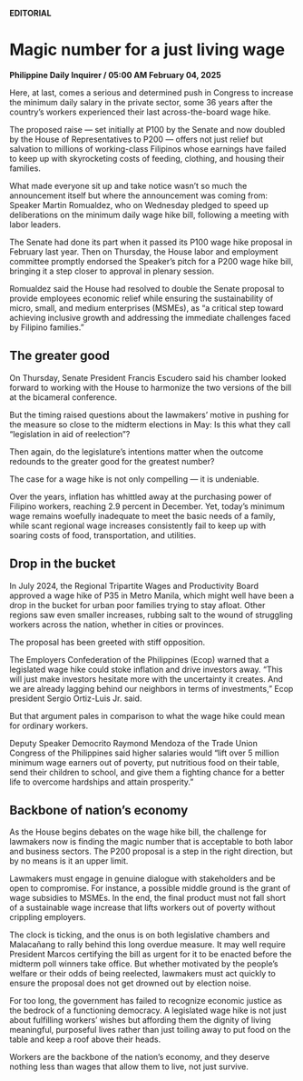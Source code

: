 **EDITORIAL**

# Magic number for a just living wage

****Philippine Daily Inquirer / 05:00 AM February 04, 2025****







Here, at last, comes a serious and determined push in Congress to increase the minimum daily salary in the private sector, some 36 years after the country’s workers experienced their last across-the-board wage hike.

The proposed raise — set initially at P100 by the Senate and now doubled by the House of Representatives to P200 — offers not just relief but salvation to millions of working-class Filipinos whose earnings have failed to keep up with skyrocketing costs of feeding, clothing, and housing their families.

What made everyone sit up and take notice wasn’t so much the announcement itself but where the announcement was coming from: Speaker Martin Romualdez, who on Wednesday pledged to speed up deliberations on the minimum daily wage hike bill, following a meeting with labor leaders.

The Senate had done its part when it passed its P100 wage hike proposal in February last year. Then on Thursday, the House labor and employment committee promptly endorsed the Speaker’s pitch for a P200 wage hike bill, bringing it a step closer to approval in plenary session.

Romualdez said the House had resolved to double the Senate proposal to provide employees economic relief while ensuring the sustainability of micro, small, and medium enterprises (MSMEs), as “a critical step toward achieving inclusive growth and addressing the immediate challenges faced by Filipino families.”

## The greater good

On Thursday, Senate President Francis Escudero said his chamber looked forward to working with the House to harmonize the two versions of the bill at the bicameral conference.

But the timing raised questions about the lawmakers’ motive in pushing for the measure so close to the midterm elections in May: Is this what they call “legislation in aid of reelection”?

Then again, do the legislature’s intentions matter when the outcome redounds to the greater good for the greatest number?

The case for a wage hike is not only compelling — it is undeniable.

Over the years, inflation has whittled away at the purchasing power of Filipino workers, reaching 2.9 percent in December. Yet, today’s minimum wage remains woefully inadequate to meet the basic needs of a family, while scant regional wage increases consistently fail to keep up with soaring costs of food, transportation, and utilities.

## Drop in the bucket

In July 2024, the Regional Tripartite Wages and Productivity Board approved a wage hike of P35 in Metro Manila, which might well have been a drop in the bucket for urban poor families trying to stay afloat. Other regions saw even smaller increases, rubbing salt to the wound of struggling workers across the nation, whether in cities or provinces.

The proposal has been greeted with stiff opposition.

The Employers Confederation of the Philippines (Ecop) warned that a legislated wage hike could stoke inflation and drive investors away. “This will just make investors hesitate more with the uncertainty it creates. And we are already lagging behind our neighbors in terms of investments,” Ecop president Sergio Ortiz-Luis Jr. said.

But that argument pales in comparison to what the wage hike could mean for ordinary workers.

Deputy Speaker Democrito Raymond Mendoza of the Trade Union Congress of the Philippines said higher salaries would “lift over 5 million minimum wage earners out of poverty, put nutritious food on their table, send their children to school, and give them a fighting chance for a better life to overcome hardships and attain prosperity.”

## Backbone of nation’s economy

As the House begins debates on the wage hike bill, the challenge for lawmakers now is finding the magic number that is acceptable to both labor and business sectors. The P200 proposal is a step in the right direction, but by no means is it an upper limit.

Lawmakers must engage in genuine dialogue with stakeholders and be open to compromise. For instance, a possible middle ground is the grant of wage subsidies to MSMEs. In the end, the final product must not fall short of a sustainable wage increase that lifts workers out of poverty without crippling employers.

The clock is ticking, and the onus is on both legislative chambers and Malacañang to rally behind this long overdue measure. It may well require President Marcos certifying the bill as urgent for it to be enacted before the midterm poll winners take office. But whether motivated by the people’s welfare or their odds of being reelected, lawmakers must act quickly to ensure the proposal does not get drowned out by election noise.

For too long, the government has failed to recognize economic justice as the bedrock of a functioning democracy. A legislated wage hike is not just about fulfilling workers’ wishes but affording them the dignity of living meaningful, purposeful lives rather than just toiling away to put food on the table and keep a roof above their heads.

Workers are the backbone of the nation’s economy, and they deserve nothing less than wages that allow them to live, not just survive.
